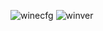 ![winecfg](https://images.gitee.com/uploads/images/2021/0522/161128_020daa0a_7896131.png "屏幕截图.png")
![winver](https://images.gitee.com/uploads/images/2021/0522/161156_b44b8d6b_7896131.png "屏幕截图.png")
